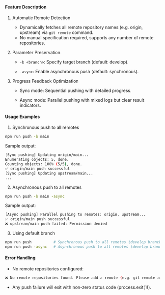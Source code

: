 #### Feature Description

1. Automatic Remote Detection

   - Dynamically fetches all remote repository names (e.g. origin, upstream) via `git remote` command.
   - No manual specification required, supports any number of remote repositories.

2. Parameter Preservation

   - `-b <branch>`: Specify target branch (default: develop).

   - `-async`: Enable asynchronous push (default: synchronous).

3. Progress Feedback Optimization

   - Sync mode: Sequential pushing with detailed progress.

   - Async mode: Parallel pushing with mixed logs but clear result indicators.

#### Usage Examples

1. Synchronous push to all remotes

```bash
npm run push -b main
```

Sample output:

```bash
[Sync pushing] Updating origin/main...
Enumerating objects: 5, done.
Counting objects: 100% (5/5), done.
✅ origin/main push successful
[Sync pushing] Updating upstream/main...
...
```

2. Asynchronous push to all remotes

```bash
npm run push -b main -async
```

Sample output:

```bash
[Async pushing] Parallel pushing to remotes: origin, upstream...
✅ origin/main push successful
❌ upstream/main push failed: Permission denied
```

3. Using default branch

```bash
npm run push          # Synchronous push to all remotes (develop branch)
npm run push -async   # Asynchronous push to all remotes (develop branch)
```

#### Error Handling

- No remote repositories configured:

```bash
❌ No remote repositories found. Please add a remote (e.g. git remote add origin <url>).
```

- Any push failure will exit with non-zero status code (process.exit(1)).
